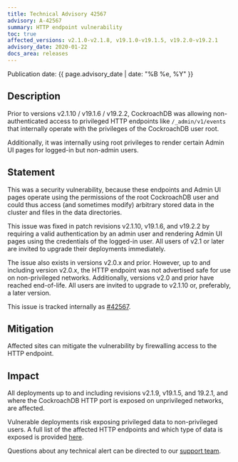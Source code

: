 ```yaml
---
title: Technical Advisory 42567
advisory: A-42567
summary: HTTP endpoint vulnerability
toc: true
affected_versions: v2.1.0-v2.1.8, v19.1.0-v19.1.5, v19.2.0-v19.2.1
advisory_date: 2020-01-22
docs_area: releases
---
```


Publication date: {{ page.advisory_date | date: "%B %e, %Y" }}

## Description

Prior to versions v2.1.10 / v19.1.6 / v19.2.2, CockroachDB was allowing non-authenticated access to privileged HTTP endpoints like
`/_admin/v1/events` that internally operate with the privileges of the CockroachDB user root.

Additionally, it was internally using root privileges to render certain Admin UI pages for logged-in but non-admin users.

## Statement

This was a security vulnerability, because these endpoints and Admin UI pages operate using the permissions of the root CockroachDB user and could thus access (and sometimes modify) arbitrary stored data in the cluster and files in the data directories.

This issue was fixed in patch revisions v2.1.10, v19.1.6, and v19.2.2 by requiring a valid authentication by an admin user and rendering Admin UI pages using the credentials of the logged-in user. All users of v2.1 or later are invited to upgrade their deployments immediately.

The issue also exists in versions v2.0.x and prior. However, up to and including version v2.0.x, the HTTP endpoint was not advertised safe for use on non-privileged networks. Additionally, versions v2.0 and prior have reached end-of-life. All users are invited to upgrade to v2.1.10 or, preferably, a later version.

This issue is tracked internally as
[#42567](https://github.com/cockroachdb/cockroach/issues/42567).

## Mitigation

Affected sites can mitigate the vulnerability by firewalling access to the HTTP endpoint.

## Impact

All deployments up to and including revisions v2.1.9, v19.1.5, and 19.2.1, and where the CockroachDB HTTP port is exposed on unprivileged networks, are affected.

Vulnerable deployments risk exposing privileged data to non-privileged users. A full list of the affected HTTP endpoints and which type of data is exposed is provided
[here](../releases/v19.2.2.html#security-updates).

Questions about any technical alert can be directed to our [support team](https://support.cockroachlabs.com/).
